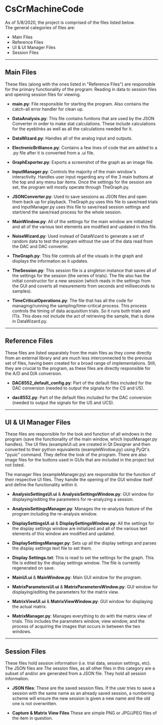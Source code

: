 # CsCrMachineCode
As of 5/8/2020, the project is comprised of the files listed below.\
The general categories of files are:
- Main Files
- Reference Files
- UI & UI Manager Files
- Session Files

---
## Main Files
These files (along with the ones listed in "Reference Files") are responsible for the 
primary functionality of the program: Reading in data to session files and opening session 
files for viewing.

- **__main__.py**:
    File responsible for starting the program. Also contains the catch-all error handler for
    clean up.

- **DataAnalysis.py**:
    This file contains funtions that are used by the JSON Converter in order to make stat
    calculations. These include calculations for the eyeblinks as well as all the calculations
    needed for it.

- **DataWizard.py**:
    Handles all of the analog input and outputs.

- **ElectronicBrilliance.py**:
    Contains a few lines of code that are added to a .py file after it is converted from a 
    .ui file.

- **GraphExporter.py**:
    Exports a screenshot of the graph as an image file.

- **InputManager.py**:
    Controls the majority of the main window's interactivity. Handles user input regarding
    any of the 3 main buttons at the top and any menu bar items. Once the settings for the 
    session are set, the program will mostly operate through TheGraph.py.

- **JSONConverter.py**:
    Used to save sessions as JSON files and open them back up for playback. TheGraph.py 
    uses this file to save/read trials and InputManager.py uses this file to save/read
	session settings and start/end the save/read process for the whole session.

- **MainWindow.py**:
    All of the settings for the main window are initialized and all of the various text 
    elements are modified and updated in this file.

- **NoiseWizard.py**:
    Used instead of DataWizard to generate a set of random data to test the program 
	without the use of the data read from the DAC and DAC converter.

- **TheGraph.py**:
    This file controls all of the visuals in the graph and displays the information as it 
    updates.

- **TheSession.py**:
    This session file is a singleton instance that saves all of the settings for 
	the session (the series of trials). The file also has the initial constructor for a 
	new session (which reads in the settings from the GUI and coverts all mesurements from 
	seconds and milliseconds to samples).

- **TimeCriticalOperations.py**:
    The file that has all the code for managing/running the sampling/time-critical process.
    This process controls the timing of data acquisition trials. So it runs both trials and ITIs.
    This does not include the act of retrieving the sample, that is done in DataWizard.py.
---	
## Reference Files
These files are listed separately from the main files as they come directly from an 
external library and are much less interconnected to the previous set of files, having 
been created for a broad range of implementations. Still, they are crucial to the program, 
as these files are directly responsible for the A/D and D/A conversion.

- **DAC8552_default_config.py**:
    Part of the default files included for the DAC conversion (needed to output the 
	signals for the CS and US).

- **dac8552.py**:
    Part of the default files included for the DAC conversion (needed to output the 
	signals for the US and UCS).	

---
## UI & UI Manager Files
These files are responsible for the look and function of all windows in the program 
(save the functionality of the main window, which InputManager.py handles). The UI files 
(exampleUI.ui) are created in Qt Designer and then converted to their python equivalents 
(exampleWindow.py) using PyQt's "pyuic" command. They define the look of the program. 
There are also image files for the buttons used in GUIs that are included in the project 
but not listed. 

The manager files (exampleManager.py) are responsible for the function of their respective 
UI files. They handle the opening of the GUI window itself and define the functionality 
within it. 

- **AnalysisSettingsUI.ui** & **AnalysisSettingsWindow.py**:
    GUI window for displaying/editing the parameters for re-analyzing a session.

- **AnalysisSettingsManager.py**:
    Manages the re-analysis feature of the program including the re-analysis window.
    
- **DisplaySettingsUI.ui** & **DisplaySettingsWindow.py**:
    All the settings for the display settings window are initialized and all of the 
	various text elements of this window are modified and updated.

- **DisplaySettingsManager.py**:
    Sets up all the display settings and parses the display settings text file to set them.

- **Display Settings.txt**:
    This is read to set the settings for the graph. This file is edited by the display 
	settings window. The file is currently regenerated on save.

- **MainUI.ui** & **MainWindow.py**:
    Main GUI window for the program.

- **MatrixParametersUI.ui** & **MatrixParametersWindow.py**:
    GUI window for displaying/editing the parameters for the matrix view.

- **MatrixViewUI.ui** & **MatrixViewWindow.py**:
    GUI window for displaying the actual matrix.

- **MatrixManager.py**:
    Manages everything to do with the matrix view of trials. This includes the parameters
    window, view window, and the process of acquiring the images that occurs in between the
    two windows.
---
## Session Files
These files hold session information (i.e. trial data, session settings, etc). The JSON 
files are *The* session files, as all other files in this category are a subset of and/or 
are generated from a JSON file. They hold all session information.

- **JSON files**:
    These are the saved session files. If the user tries to save a session with the same name as
	an already saved session, a numbering scheme will ensure the new session is given a new name
	and the old one is not overwritten.

- **Capture & Matrix View Files**
    These are simple PNG or JPG/JPEG files of the item in question.
